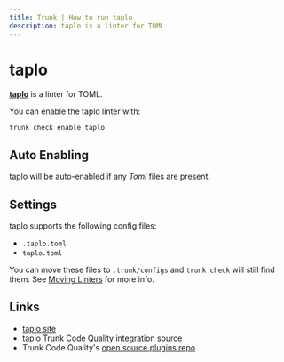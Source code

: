 ```yaml
---
title: Trunk | How to run taplo
description: taplo is a linter for TOML
---
```


# taplo

[**taplo**](https://github.com/tamasfe/taplo#readme) is a linter for TOML.

You can enable the taplo linter with:

```shell
trunk check enable taplo
```

## Auto Enabling

taplo will be auto-enabled if any _Toml_ files are present.

## Settings

taplo supports the following config files:

* `.taplo.toml`
* `taplo.toml`

You can move these files to `.trunk/configs` and `trunk check` will still find them. See [Moving Linters](../configure-linters.md#moving-linters) for more info.

## Links

* [taplo site](https://github.com/tamasfe/taplo#readme)
* taplo Trunk Code Quality [integration source](https://github.com/trunk-io/plugins/tree/main/linters/taplo)
* Trunk Code Quality's [open source plugins repo](https://github.com/trunk-io/plugins/tree/main)
